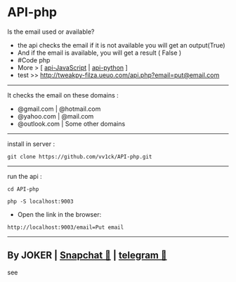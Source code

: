 # API-php
Is the email used or available?
- the api checks the email if it is not available you will get an output(True)
- And if the email is available, you will get a result ( False )
- #Code php 
- More > [ <a class="" href="https://github.com/vv1ck/API-JavaScript">api-JavaScript</a> | <a class="" href="https://github.com/vv1ck/API-python">api-python</a> ]
- test >> http://tweakpy-filza.ueuo.com/api.php?email=put@email.com
----------------
It checks the email on these domains :
- @gmail.com | @hotmail.com
- @yahoo.com | @mail.com
- @outlook.com | Some other domains
-----------------
install in server :
<!--START_SECTION:waka-->
```
git clone https://github.com/vv1ck/API-php.git
```
<!--END_SECTION:waka-->
------------------
run the api :
<!--START_SECTION:waka-->
```
cd API-php
```
<!--END_SECTION:waka-->
<!--START_SECTION:waka-->
```
php -S localhost:9003
```
<!--END_SECTION:waka-->
- Open the link in the browser:
<!--START_SECTION:waka-->
```
http://localhost:9003/email=Put email
```
<!--END_SECTION:waka-->
--------------------
By JOKER | <a class="" href="https://www.snapchat.com/add/jokermr5oos4800?">Snapchat 👻</a> | <a class="" href="http://t.me/vv1ck">telegram 🔷</a>
-
see
